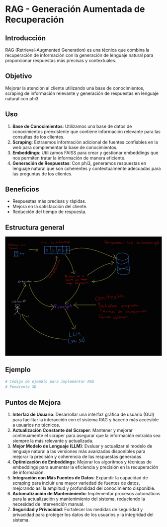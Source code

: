 # RAG - Generación Aumentada de Recuperación

## Introducción
RAG (Retrieval-Augmented Generation) es una técnica que combina la recuperación de información con la generación de lenguaje natural para proporcionar respuestas más precisas y contextuales.

## Objetivo
Mejorar la atención al cliente utilizando una base de conocimientos, scraping de información relevante y generación de respuestas en lenguaje natural con phi3.

## Uso
1. **Base de Conocimientos**: Utilizamos una base de datos de conocimientos preexistente que contiene información relevante para las consultas de los clientes.
2. **Scraping**: Extraemos información adicional de fuentes confiables en la web para complementar la base de conocimientos.
3. **Embeddings**: Utilizamos FAISS para crear y gestionar embeddings que nos permiten tratar la información de manera eficiente.
4. **Generación de Respuestas**: Con phi3, generamos respuestas en lenguaje natural que son coherentes y contextualmente adecuadas para las preguntas de los clientes.

## Beneficios
- Respuestas más precisas y rápidas.
- Mejora en la satisfacción del cliente.
- Reducción del tiempo de respuesta.

## Estructura general 
![](image.png)

## Ejemplo
```python
# Código de ejemplo para implementar RAG
# Pendiente XD
```

## Puntos de Mejora

1. **Interfaz de Usuario**: Desarrollar una interfaz gráfica de usuario (GUI) para facilitar la interacción con el sistema RAG y hacerlo más accesible a usuarios no técnicos.
2. **Actualización Constante del Scraper**: Mantener y mejorar continuamente el scraper para asegurar que la información extraída sea siempre la más relevante y actualizada.
3. **Mejor Modelo de Lenguaje (LLM)**: Evaluar y actualizar el modelo de lenguaje natural a las versiones más avanzadas disponibles para mejorar la precisión y coherencia de las respuestas generadas.
4. **Optimización de Embeddings**: Mejorar los algoritmos y técnicas de embeddings para aumentar la eficiencia y precisión en la recuperación de información.
5. **Integración con Más Fuentes de Datos**: Expandir la capacidad de scraping para incluir una mayor variedad de fuentes de datos, mejorando así la amplitud y profundidad del conocimiento disponible.
6. **Automatización de Mantenimiento**: Implementar procesos automáticos para la actualización y mantenimiento del sistema, reduciendo la necesidad de intervención manual.
7. **Seguridad y Privacidad**: Fortalecer las medidas de seguridad y privacidad para proteger los datos de los usuarios y la integridad del sistema.
